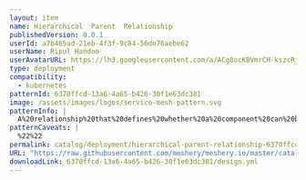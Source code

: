 ```yaml
---
layout: item
name: Hierarchical  Parent  Relationship
publishedVersion: 0.0.1
userId: a7b465ad-21eb-4f3f-9c84-56de76aebe62
userName: Ripul Handoo
userAvatarURL: https://lh3.googleusercontent.com/a/ACg8ocKBVmrCH-kszcRj5jpdBR53K1-E7YPUd3-kFmRFGGRN=s96-c
type: deployment
compatibility:
  - kubernetes
patternId: 6370ffcd-13a6-4a65-b426-30f1e63dc381
image: /assets/images/logos/service-mesh-pattern.svg
patternInfo: |
  A%20relationship%20that%20defines%20whether%20a%20component%20can%20be%20a%20parent%20of%20other%20components.%20Eg%3A%20Namespace%20is%20Parent%20and%20Role%2C%20ConfigMap%20are%20children.%20
patternCaveats: |
  %22%22
permalink: catalog/deployment/hierarchical-parent-relationship-6370ffcd-13a6-4a65-b426-30f1e63dc381.html
URL: "https://raw.githubusercontent.com/meshery/meshery.io/master/catalog/6370ffcd-13a6-4a65-b426-30f1e63dc381/0.0.1/design.yml"
downloadLink: 6370ffcd-13a6-4a65-b426-30f1e63dc381/design.yml
---
```

